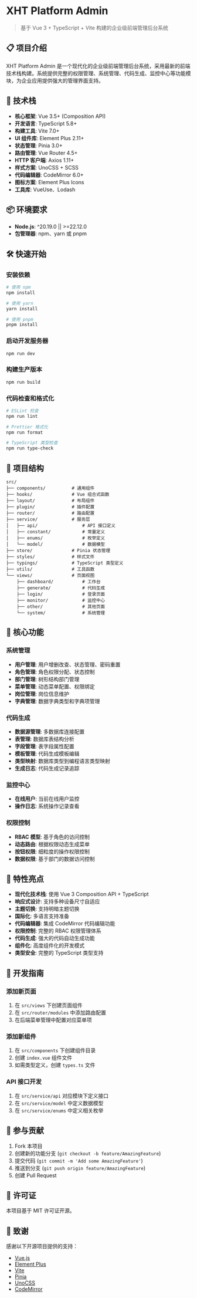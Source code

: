 # XHT Platform Admin

> 基于 Vue 3 + TypeScript + Vite 构建的企业级前端管理后台系统

## 📋 项目介绍

XHT Platform Admin 是一个现代化的企业级前端管理后台系统，采用最新的前端技术栈构建。系统提供完整的权限管理、系统管理、代码生成、监控中心等功能模块，为企业应用提供强大的管理界面支持。

## 🚀 技术栈

- **核心框架**: Vue 3.5+ (Composition API)
- **开发语言**: TypeScript 5.8+
- **构建工具**: Vite 7.0+
- **UI 组件库**: Element Plus 2.11+
- **状态管理**: Pinia 3.0+
- **路由管理**: Vue Router 4.5+
- **HTTP 客户端**: Axios 1.11+
- **样式方案**: UnoCSS + SCSS
- **代码编辑器**: CodeMirror 6.0+
- **图标方案**: Element Plus Icons
- **工具库**: VueUse、Lodash

## 📦 环境要求

- **Node.js**: ^20.19.0 || >=22.12.0
- **包管理器**: npm、yarn 或 pnpm

## 🛠️ 快速开始

### 安装依赖

```bash
# 使用 npm
npm install

# 使用 yarn
yarn install

# 使用 pnpm
pnpm install
```

### 启动开发服务器

```bash
npm run dev
```

### 构建生产版本

```bash
npm run build
```

### 代码检查和格式化

```bash
# ESLint 检查
npm run lint

# Prettier 格式化
npm run format

# TypeScript 类型检查
npm run type-check
```

## 📁 项目结构

```
src/
├── components/          # 通用组件
├── hooks/               # Vue 组合式函数
├── layout/              # 布局组件
├── plugin/              # 插件配置
├── router/              # 路由配置
├── service/             # 服务层
│   ├── api/                 # API 接口定义
│   ├── constant/            # 常量定义
│   ├── enums/               # 枚举定义
│   └── model/               # 数据模型
├── store/               # Pinia 状态管理
├── styles/              # 样式文件
├── typings/             # TypeScript 类型定义
├── utils/               # 工具函数
└── views/               # 页面视图
    ├── dashboard/           # 工作台
    ├── generate/            # 代码生成
    ├── login/               # 登录页面
    ├── monitor/             # 监控中心
    ├── other/               # 其他页面
    └── system/              # 系统管理
```

## 🔧 核心功能

### 系统管理
- **用户管理**: 用户增删改查、状态管理、密码重置
- **角色管理**: 角色权限分配、状态控制
- **部门管理**: 树形结构部门管理
- **菜单管理**: 动态菜单配置、权限绑定
- **岗位管理**: 岗位信息维护
- **字典管理**: 数据字典类型和字典项管理

### 代码生成
- **数据源管理**: 多数据库连接配置
- **表管理**: 数据库表结构分析
- **字段管理**: 表字段属性配置
- **模板管理**: 代码生成模板编辑
- **类型映射**: 数据库类型到编程语言类型映射
- **生成日志**: 代码生成记录追踪

### 监控中心
- **在线用户**: 当前在线用户监控
- **操作日志**: 系统操作记录查看

### 权限控制
- **RBAC 模型**: 基于角色的访问控制
- **动态路由**: 根据权限动态生成菜单
- **按钮权限**: 细粒度的操作权限控制
- **数据权限**: 基于部门的数据访问控制

## 🎨 特性亮点

- **现代化技术栈**: 使用 Vue 3 Composition API + TypeScript
- **响应式设计**: 支持多种设备尺寸自适应
- **主题切换**: 支持明暗主题切换
- **国际化**: 多语言支持准备
- **代码编辑器**: 集成 CodeMirror 代码编辑功能
- **权限控制**: 完整的 RBAC 权限管理体系
- **代码生成**: 强大的代码自动生成功能
- **组件化**: 高度组件化的开发模式
- **类型安全**: 完整的 TypeScript 类型支持

## 📖 开发指南

### 添加新页面

1. 在 `src/views` 下创建页面组件
2. 在 `src/router/modules` 中添加路由配置
3. 在后端菜单管理中配置对应菜单项

### 添加新组件

1. 在 `src/components` 下创建组件目录
2. 创建 `index.vue` 组件文件
3. 如需类型定义，创建 `types.ts` 文件

### API 接口开发

1. 在 `src/service/api` 对应模块下定义接口
2. 在 `src/service/model` 中定义数据模型
3. 在 `src/service/enums` 中定义相关枚举

## 🤝 参与贡献

1. Fork 本项目
2. 创建新的功能分支 (`git checkout -b feature/AmazingFeature`)
3. 提交代码 (`git commit -m 'Add some AmazingFeature'`)
4. 推送到分支 (`git push origin feature/AmazingFeature`)
5. 创建 Pull Request

## 📄 许可证

本项目基于 MIT 许可证开源。

## 🙏 致谢

感谢以下开源项目提供的支持：

- [Vue.js](https://vuejs.org/)
- [Element Plus](https://element-plus.org/)
- [Vite](https://vitejs.dev/)
- [Pinia](https://pinia.vuejs.org/)
- [UnoCSS](https://uno.antfu.me/)
- [CodeMirror](https://codemirror.net/)
